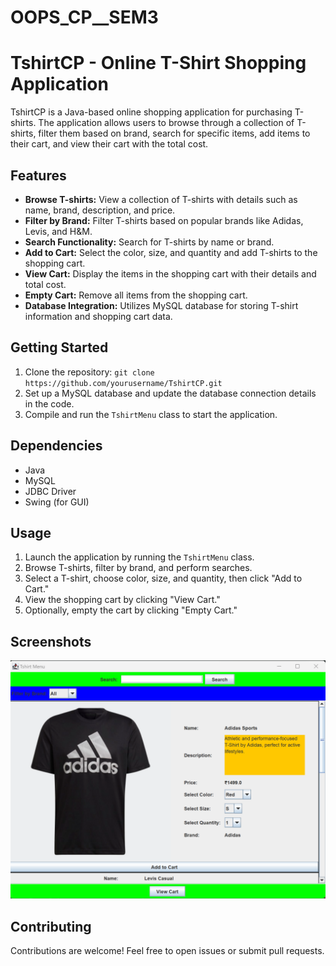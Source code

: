 # OOPS_CP__SEM3


# TshirtCP - Online T-Shirt Shopping Application

TshirtCP is a Java-based online shopping application for purchasing T-shirts. The application allows users to browse through a collection of T-shirts, filter them based on brand, search for specific items, add items to their cart, and view their cart with the total cost.

## Features

- **Browse T-shirts:** View a collection of T-shirts with details such as name, brand, description, and price.
- **Filter by Brand:** Filter T-shirts based on popular brands like Adidas, Levis, and H&M.
- **Search Functionality:** Search for T-shirts by name or brand.
- **Add to Cart:** Select the color, size, and quantity and add T-shirts to the shopping cart.
- **View Cart:** Display the items in the shopping cart with their details and total cost.
- **Empty Cart:** Remove all items from the shopping cart.
- **Database Integration:** Utilizes MySQL database for storing T-shirt information and shopping cart data.

## Getting Started

1. Clone the repository: `git clone https://github.com/yourusername/TshirtCP.git`
2. Set up a MySQL database and update the database connection details in the code.
3. Compile and run the `TshirtMenu` class to start the application.

## Dependencies

- Java
- MySQL
- JDBC Driver
- Swing (for GUI)

## Usage

1. Launch the application by running the `TshirtMenu` class.
2. Browse T-shirts, filter by brand, and perform searches.
3. Select a T-shirt, choose color, size, and quantity, then click "Add to Cart."
4. View the shopping cart by clicking "View Cart."
5. Optionally, empty the cart by clicking "Empty Cart."

## Screenshots

![TshirtCP Screenshot](/screenshots/tshirtcp_screenshot.png)

## Contributing

Contributions are welcome! Feel free to open issues or submit pull requests.


